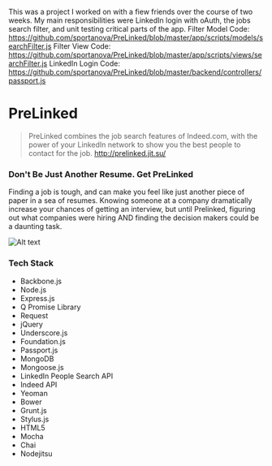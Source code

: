 This was a project I worked on with a fiew friends over the course of two weeks. My main responsibilities were LinkedIn login with oAuth, the jobs search filter, and unit testing critical parts of the app.
Filter Model Code: https://github.com/sportanova/PreLinked/blob/master/app/scripts/models/searchFilter.js
Filter View Code: https://github.com/sportanova/PreLinked/blob/master/app/scripts/views/searchFilter.js
LinkedIn Login Code: https://github.com/sportanova/PreLinked/blob/master/backend/controllers/passport.js

PreLinked
=========

> PreLinked combines the job search features of Indeed.com, with the power of your LinkedIn network to show you the best people to contact for the job. http://prelinked.jit.su/

### Don't Be Just Another Resume. Get PreLinked

Finding a job is tough, and can make you feel like just another piece of paper in a sea of resumes. 
Knowing someone at a company dramatically increase your chances of getting an interview, but until Prelinked, figuring
out what companies were hiring AND finding the decision makers could be a daunting task. 

![Alt text](http://i.imgur.com/QjrXRTM.png)


### Tech Stack
- Backbone.js
- Node.js
- Express.js
- Q Promise Library
- Request
- jQuery
- Underscore.js
- Foundation.js
- Passport.js
- MongoDB
- Mongoose.js
- LinkedIn People Search API
- Indeed API
- Yeoman
- Bower
- Grunt.js
- Stylus.js
- HTML5
- Mocha
- Chai
- Nodejitsu

